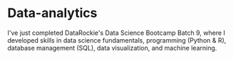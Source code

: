 


# Data-analytics

I've just completed DataRockie's Data Science Bootcamp Batch 9, 
where I developed skills in data science fundamentals, programming (Python & R), database management (SQL), data visualization, and machine learning.

